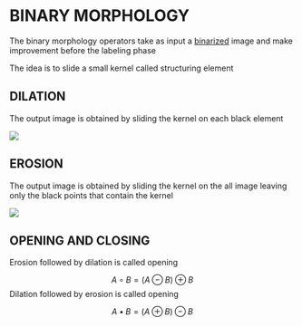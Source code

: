 # BINARY MORPHOLOGY

The binary morphology operators take as input a [binarized](BINARIZATION.md) image and make improvement before the labeling phase

The idea is to slide a small kernel called structuring element

## DILATION

The output image is obtained by sliding the kernel on each black element

![](Pasted%20image%2020240303171944.png)
## EROSION

The output image is obtained by sliding the kernel on the all image leaving only the black points that contain the kernel

![](Pasted%20image%2020240303172045.png)

## OPENING AND CLOSING

Erosion followed by dilation is called opening

$$
A \circ B = (A \ominus B) \oplus B
$$
Dilation followed by erosion is called opening

$$
A \bullet B = (A \oplus B) \ominus B
$$
